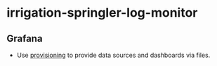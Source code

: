 # irrigation-springler-log-monitor

## Grafana

- Use [provisioning](https://grafana.com/docs/grafana/latest/administration/provisioning/) to provide data sources and dashboards via files.